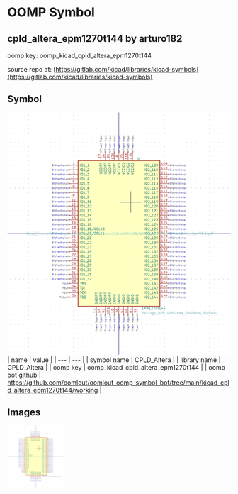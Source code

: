 # OOMP Symbol  
## cpld_altera_epm1270t144  by arturo182  
  
oomp key: oomp_kicad_cpld_altera_epm1270t144  
  
source repo at: [https://gitlab.com/kicad/libraries/kicad-symbols](https://gitlab.com/kicad/libraries/kicad-symbols)  
## Symbol  
  
[![working.png](working_600.png)](working.png)  
| name | value | 
| --- | --- | 
| symbol name | CPLD_Altera | 
| library name | CPLD_Altera | 
| oomp key | oomp_kicad_cpld_altera_epm1270t144 | 
| oomp bot github | https://github.com/oomlout/oomlout_oomp_symbol_bot/tree/main/kicad_cpld_altera_epm1270t144/working | 
## Images  
  
[![working.png](working_140.png)](working.png)  
